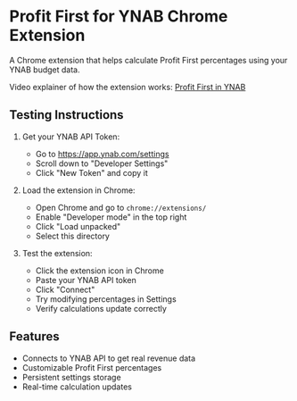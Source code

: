 # Profit First for YNAB Chrome Extension

A Chrome extension that helps calculate Profit First percentages using your YNAB budget data.

Video explainer of how the extension works: [Profit First in YNAB](https://share.zight.com/4guL97N9)

## Testing Instructions

1. Get your YNAB API Token:
   - Go to https://app.ynab.com/settings
   - Scroll down to "Developer Settings"
   - Click "New Token" and copy it

2. Load the extension in Chrome:
   - Open Chrome and go to `chrome://extensions/`
   - Enable "Developer mode" in the top right
   - Click "Load unpacked"
   - Select this directory

3. Test the extension:
   - Click the extension icon in Chrome
   - Paste your YNAB API token
   - Click "Connect"
   - Try modifying percentages in Settings
   - Verify calculations update correctly

## Features
- Connects to YNAB API to get real revenue data
- Customizable Profit First percentages
- Persistent settings storage
- Real-time calculation updates

